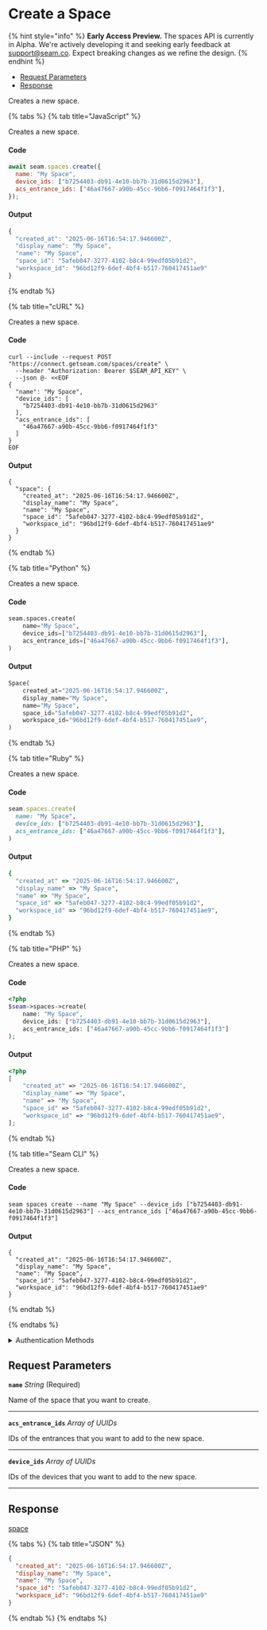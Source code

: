 # Create a Space
{% hint style="info" %}
**Early Access Preview.** The spaces API is currently in Alpha. We're actively developing it and seeking early feedback at [support@seam.co](mailto:support@seam.co). Expect breaking changes as we refine the design.
{% endhint %}

- [Request Parameters](#request-parameters)
- [Response](#response)

Creates a new space.


{% tabs %}
{% tab title="JavaScript" %}

Creates a new space.

#### Code

```javascript
await seam.spaces.create({
  name: "My Space",
  device_ids: ["b7254403-db91-4e10-bb7b-31d0615d2963"],
  acs_entrance_ids: ["46a47667-a90b-45cc-9bb6-f0917464f1f3"],
});
```

#### Output

```javascript
{
  "created_at": "2025-06-16T16:54:17.946600Z",
  "display_name": "My Space",
  "name": "My Space",
  "space_id": "5afeb047-3277-4102-b8c4-99edf05b91d2",
  "workspace_id": "96bd12f9-6def-4bf4-b517-760417451ae9"
}
```
{% endtab %}

{% tab title="cURL" %}

Creates a new space.

#### Code

```curl
curl --include --request POST "https://connect.getseam.com/spaces/create" \
  --header "Authorization: Bearer $SEAM_API_KEY" \
  --json @- <<EOF
{
  "name": "My Space",
  "device_ids": [
    "b7254403-db91-4e10-bb7b-31d0615d2963"
  ],
  "acs_entrance_ids": [
    "46a47667-a90b-45cc-9bb6-f0917464f1f3"
  ]
}
EOF
```

#### Output

```curl
{
  "space": {
    "created_at": "2025-06-16T16:54:17.946600Z",
    "display_name": "My Space",
    "name": "My Space",
    "space_id": "5afeb047-3277-4102-b8c4-99edf05b91d2",
    "workspace_id": "96bd12f9-6def-4bf4-b517-760417451ae9"
  }
}
```
{% endtab %}

{% tab title="Python" %}

Creates a new space.

#### Code

```python
seam.spaces.create(
    name="My Space",
    device_ids=["b7254403-db91-4e10-bb7b-31d0615d2963"],
    acs_entrance_ids=["46a47667-a90b-45cc-9bb6-f0917464f1f3"],
)
```

#### Output

```python
Space(
    created_at="2025-06-16T16:54:17.946600Z",
    display_name="My Space",
    name="My Space",
    space_id="5afeb047-3277-4102-b8c4-99edf05b91d2",
    workspace_id="96bd12f9-6def-4bf4-b517-760417451ae9",
)
```
{% endtab %}

{% tab title="Ruby" %}

Creates a new space.

#### Code

```ruby
seam.spaces.create(
  name: "My Space",
  device_ids: ["b7254403-db91-4e10-bb7b-31d0615d2963"],
  acs_entrance_ids: ["46a47667-a90b-45cc-9bb6-f0917464f1f3"],
)
```

#### Output

```ruby
{
  "created_at" => "2025-06-16T16:54:17.946600Z",
  "display_name" => "My Space",
  "name" => "My Space",
  "space_id" => "5afeb047-3277-4102-b8c4-99edf05b91d2",
  "workspace_id" => "96bd12f9-6def-4bf4-b517-760417451ae9",
}
```
{% endtab %}

{% tab title="PHP" %}

Creates a new space.

#### Code

```php
<?php
$seam->spaces->create(
    name: "My Space",
    device_ids: ["b7254403-db91-4e10-bb7b-31d0615d2963"],
    acs_entrance_ids: ["46a47667-a90b-45cc-9bb6-f0917464f1f3"]
);
```

#### Output

```php
<?php
[
    "created_at" => "2025-06-16T16:54:17.946600Z",
    "display_name" => "My Space",
    "name" => "My Space",
    "space_id" => "5afeb047-3277-4102-b8c4-99edf05b91d2",
    "workspace_id" => "96bd12f9-6def-4bf4-b517-760417451ae9",
];
```
{% endtab %}

{% tab title="Seam CLI" %}

Creates a new space.

#### Code

```seam_cli
seam spaces create --name "My Space" --device_ids ["b7254403-db91-4e10-bb7b-31d0615d2963"] --acs_entrance_ids ["46a47667-a90b-45cc-9bb6-f0917464f1f3"]
```

#### Output

```seam_cli
{
  "created_at": "2025-06-16T16:54:17.946600Z",
  "display_name": "My Space",
  "name": "My Space",
  "space_id": "5afeb047-3277-4102-b8c4-99edf05b91d2",
  "workspace_id": "96bd12f9-6def-4bf4-b517-760417451ae9"
}
```
{% endtab %}

{% endtabs %}


<details>

<summary>Authentication Methods</summary>

- API key
- Personal access token
  <br>Must also include the `seam-workspace` header in the request.

To learn more, see [Authentication](https://docs.seam.co/latest/api/authentication).
</details>

## Request Parameters

**`name`** *String* (Required)

Name of the space that you want to create.

---

**`acs_entrance_ids`** *Array* *of UUIDs*

IDs of the entrances that you want to add to the new space.

---

**`device_ids`** *Array* *of UUIDs*

IDs of the devices that you want to add to the new space.

---


## Response

[space](..)


{% tabs %}
{% tab title="JSON" %}



```json
{
  "created_at": "2025-06-16T16:54:17.946600Z",
  "display_name": "My Space",
  "name": "My Space",
  "space_id": "5afeb047-3277-4102-b8c4-99edf05b91d2",
  "workspace_id": "96bd12f9-6def-4bf4-b517-760417451ae9"
}
```
{% endtab %}
{% endtabs %}
